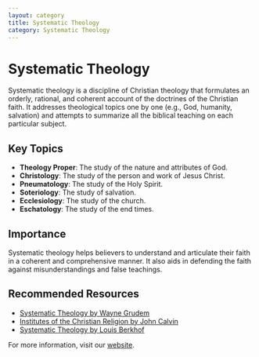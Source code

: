 ```yaml
---
layout: category
title: Systematic Theology
category: Systematic Theology
---
```


# Systematic Theology

Systematic theology is a discipline of Christian theology that formulates an orderly, rational, and coherent account of the doctrines of the Christian faith. It addresses theological topics one by one (e.g., God, humanity, salvation) and attempts to summarize all the biblical teaching on each particular subject.

## Key Topics

- **Theology Proper**: The study of the nature and attributes of God.
- **Christology**: The study of the person and work of Jesus Christ.
- **Pneumatology**: The study of the Holy Spirit.
- **Soteriology**: The study of salvation.
- **Ecclesiology**: The study of the church.
- **Eschatology**: The study of the end times.

## Importance

Systematic theology helps believers to understand and articulate their faith in a coherent and comprehensive manner. It also aids in defending the faith against misunderstandings and false teachings.

## Recommended Resources

- [Systematic Theology by Wayne Grudem](https://www.example.com)
- [Institutes of the Christian Religion by John Calvin](https://www.example.com)
- [Systematic Theology by Louis Berkhof](https://www.example.com)

For more information, visit our [website](https://www.example.com).
